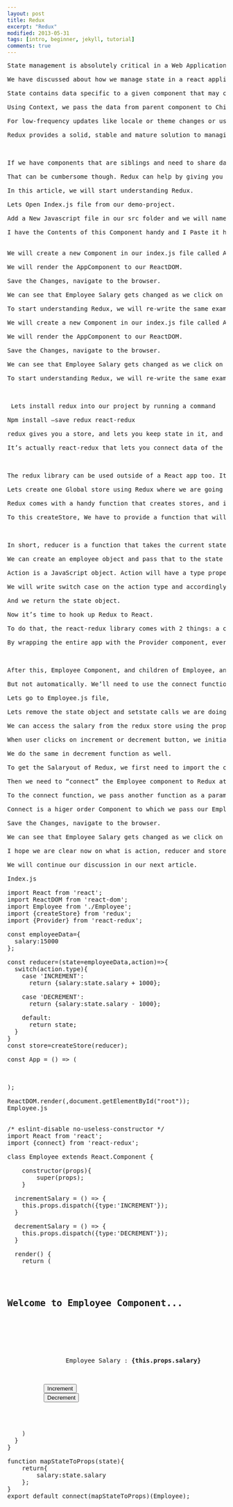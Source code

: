 ```yaml
---
layout: post
title: Redux
excerpt: "Redux"
modified: 2013-05-31
tags: [intro, beginner, jekyll, tutorial]
comments: true
---
```

<pre>
State management is absolutely critical in a Web Application Development. 

We have discussed about how we manage state in a react application using State and Context. 

State contains data specific to a given component that may change over time. 

Using Context, we pass the data from parent component to Child component and from Child to Parent which are placed at different nesting levels.

For low-frequency updates like locale or theme changes or user authentication, the React Context is perfectly fine. But with a more complex state object like products in the shopping cart which has high-frequency updates, the React Context won't be a good solution. Because, the React Context will trigger a re-render on each update, and optimizing it manually can be really tough. 

Redux provides a solid, stable and mature solution to managing state in your React application.


 
If we have components that are siblings and need to share data, the way to do that in React is to pull that data up into a parent component and pass it down with props.

That can be cumbersome though. Redux can help by giving you one global “parent” where you can store the data, and then you can connect the sibling components to the data with React-Redux.

In this article, we will start understanding Redux.

Lets Open Index.js file from our demo-project. 

Add a New Javascript file in our src folder and we will name it as Employee.

I have the Contents of this Component handy and I Paste it here. 

 
We will create a new Component in our index.js file called AppComponent and we will call our Employee Component from AppComponent. 

We will render the AppComponent to our ReactDOM. 

Save the Changes, navigate to the browser. 

We can see that Employee Salary gets changed as we click on increase or decrease buttons. 

To start understanding Redux, we will re-write the same example using redux so that one can understand the basics of redux so well before we get into complex examples. 

We will create a new Component in our index.js file called AppComponent and we will call our Employee Component from AppComponent. 

We will render the AppComponent to our ReactDOM. 

Save the Changes, navigate to the browser. 

We can see that Employee Salary gets changed as we click on increase or decrease buttons. 

To start understanding Redux, we will re-write the same example using redux so that one can understand the basics of redux so well before we get into complex examples. 


 
 Lets install redux into our project by running a command 

Npm install –save redux react-redux

redux gives you a store, and lets you keep state in it, and get state out, and respond when the state changes. But that’s all it does.

It’s actually react-redux that lets you connect data of the state to React components.


 
The redux library can be used outside of a React app too. It’ll work with Vue or Angular apps as well.

Lets create one Global store using Redux where we are going to keep our data. 

Redux comes with a handy function that creates stores, and it’s called createStore.

To this createStore, We have to provide a function that will return the state data based on the action user performs. This function takes two parameters, one is the state data and the other one is action. That function is called a reducer in Redux terminology.


 
In short, reducer is a function that takes the current state, and an action, and returns the newState

We can create an employee object and pass that to the state parameter. 

Action is a JavaScript object. Action will have a type property that indicates the type of action being performed. Types should typically be defined as string constants.

We will write switch case on the action type and accordingly increment or decrement the salary. 

And we return the state object.

Now it’s time to hook up Redux to React.

To do that, the react-redux library comes with 2 things: a component called Provider, and a function called connect.

By wrapping the entire app with the Provider component, every component in the app tree will be able to access the Redux store if it wants to.


 
After this, Employee Component, and children of Employee, and children of their children, and so on – all of them can now access the Redux store.

But not automatically. We’ll need to use the connect function on our components to access the store.

Lets go to Employee.js file, 

Lets remove the state object and setstate calls we are doing. 

We can access the salary from the redux store using the props. 

When user clicks on increment or decrement button, we initiate the state change trigger by calling dispatch method. To the dispatch method, we pass the type.

We do the same in decrement function as well. 

To get the Salaryout of Redux, we first need to import the connect function.

Then we need to “connect” the Employee component to Redux at the bottom.

To the connect function, we pass another function as a parameter and that function takes state object as parameter and we can return the salary. 

Connect is a higer order Component to which we pass our Employee Component

Save the Changes, navigate to the browser. 

We can see that Employee Salary gets changed as we click on increase or decrease buttons. 

I hope we are clear now on what is action, reducer and store in redux. 

We will continue our discussion in our next article. 

Index.js

import React from 'react';
import ReactDOM from 'react-dom';
import Employee from './Employee';
import {createStore} from 'redux';
import {Provider} from 'react-redux';

const employeeData={
  salary:15000
};

const reducer=(state=employeeData,action)=>{
  switch(action.type){
    case 'INCREMENT':
      return {salary:state.salary + 1000};

    case 'DECREMENT':
      return {salary:state.salary - 1000};

    default:
      return state;
  }
}
const store=createStore(reducer);

const App = () => (
  <Provider store={store}>
    <Employee></Employee>
  </Provider>
);

ReactDOM.render(<App></App>,document.getElementById("root"));
Employee.js


/* eslint-disable no-useless-constructor */
import React from 'react';
import {connect} from 'react-redux';

class Employee extends React.Component {
    
    constructor(props){
        super(props);
    }

  incrementSalary = () => {
    this.props.dispatch({type:'INCREMENT'});
  }

  decrementSalary = () => {
    this.props.dispatch({type:'DECREMENT'});
  }

  render() {
    return (
      <div>
        <h2>Welcome to Employee Component...</h2>
        <div>
            <p>
                <label>Employee Salary : <b>{this.props.salary}</b></label>
            </p>
          <button onClick={this.incrementSalary}>Increment</button>          
          <button onClick={this.decrementSalary}>Decrement</button>
        </div>
      </div>
    )
  }
}

function mapStateToProps(state){
    return{
        salary:state.salary
    };
}
export default connect(mapStateToProps)(Employee);
</pre>
